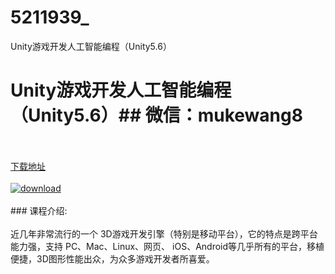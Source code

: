 # 5211939_
Unity游戏开发人工智能编程（Unity5.6）
# Unity游戏开发人工智能编程（Unity5.6）## 微信：mukewang8
<br/></br>[下载地址](http://www.36tz.cn/article/5211939 "下载地址")
<br/></br>[![download](http://36tz.cn/muke_img/2020_04_2-33-300x173.png "下载地址")](http://www.36tz.cn/article/5211939 "下载地址")
<br/></br>### 课程介绍:<br/></br>近几年非常流行的一个 3D游戏开发引擎（特别是移动平台），它的特点是跨平台能力强，支持 PC、Mac、Linux、网页、 iOS、Android等几乎所有的平台，移植便捷，3D图形性能出众，为众多游戏开发者所喜爱。


